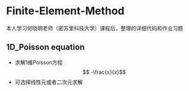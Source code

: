 # Finite-Element-Method
本人学习何晓明老师（密苏里科技大学）课程后，整理的详细代码和作业习题
## 1D_Poisson equation
* 求解1维Poisson方程
  $$ -\frac{x}{x}$$
* 可选择线性元或者二次元求解
